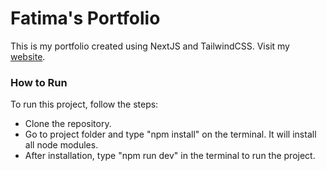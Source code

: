 # Fatima's Portfolio

This is my portfolio created using NextJS and TailwindCSS. Visit my [website](https://fatimamujahid.vercel.app/).

### How to Run

To run this project, follow the steps:
 - Clone the repository.
 - Go to project folder and type "npm install" on the terminal. It will install all node modules.
 - After installation, type "npm run dev" in the terminal to run the project.
